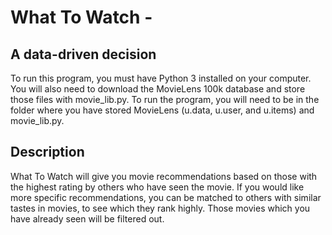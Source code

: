 # What To Watch -
## A data-driven decision

To run this program, you must have Python 3 installed on your computer.  You will also need to download the MovieLens 100k database and store those files with movie_lib.py.
To run the program, you will need to be in the folder where you have stored MovieLens (u.data, u.user, and u.items) and movie_lib.py.

## Description
What To Watch will give you movie recommendations based on those with the highest rating by others who have seen the movie.
If you would like more specific recommendations, you can be matched to others with similar tastes in movies, to see which they rank highly.  Those movies which you have already seen will be filtered out.
